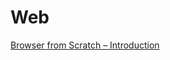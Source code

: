 # Web

[Browser from Scratch – Introduction](https://viethung.space/blog/2020/05/29/browser-from-scratch-introduction/)